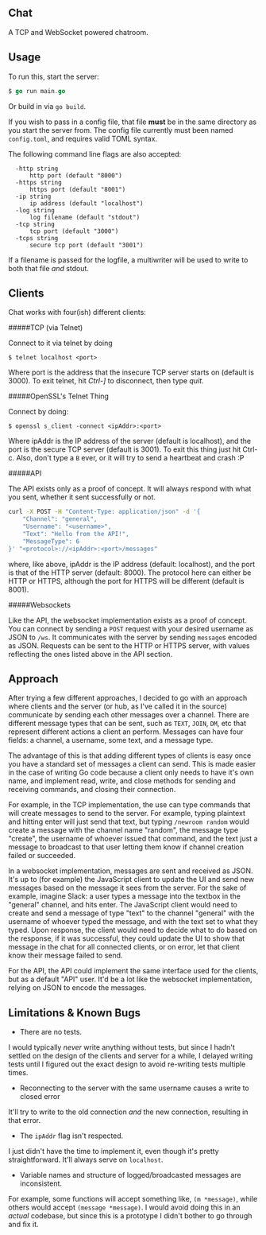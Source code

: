 Chat
---

A TCP and WebSocket powered chatroom.

Usage
---

To run this, start the server:

```go
$ go run main.go
```

Or build in via `go build`.

If you wish to pass in a config file, that file **must** be in the same directory as you start the server from. The config file currently must been named `config.toml`, and requires valid TOML syntax.

The following command line flags are also accepted:

```
  -http string
      http port (default "8000")
  -https string
      https port (default "8001")
  -ip string
      ip address (default "localhost")
  -log string
      log filename (default "stdout")
  -tcp string
      tcp port (default "3000")
  -tcps string
      secure tcp port (default "3001")
```

If a filename is passed for the logfile, a multiwriter will be used to write to both that file _and_ stdout.

Clients
---

Chat works with four(ish) different clients:

#####TCP (via Telnet)

Connect to it via telnet by doing

```
$ telnet localhost <port>
```

Where port is the address that the insecure TCP server starts on (default is 3000). To exit telnet, hit _Ctrl-]_ to disconnect, then type _quit_.

#####OpenSSL's Telnet Thing

Connect by doing:

```
$ openssl s_client -connect <ipAddr>:<port>
```

Where ipAddr is the IP address of the server (default is localhost), and the port is the secure TCP server (default is 3001). To exit this thing just hit Ctrl-c. Also, don't type a `B` ever, or it will try to send a heartbeat and crash :P

#####API

The API exists only as a proof of concept. It will always respond with what you sent, whether it sent successfully or not.

```bash
curl -X POST -H "Content-Type: application/json" -d '{
    "Channel": "general",
    "Username": "<username>",
    "Text": "Hello from the API!",
    "MessageType": 6
}' "<protocol>://<ipAddr>:<port>/messages"
```

where, like above, ipAddr is the IP address (default: localhost), and the port is that of the HTTP server (default: 8000). The protocol here can either be HTTP or HTTPS, although the port for HTTPS will be different (default is 8001).

#####Websockets

Like the API, the websocket implementation exists as a proof of concept. You can connect by sending a `POST` request with your desired username as JSON to `/ws`. It communicates with the server by sending `message`s encoded as JSON. Requests can be sent to the HTTP or HTTPS server, with values reflecting the ones listed above in the API section.

Approach
---

After trying a few different approaches, I decided to go with an approach where clients and the server (or hub, as I've called it in the source) communicate by sending each other messages over a channel. There are different message types that can be sent, such as `TEXT`, `JOIN`, `DM`, etc that represent different actions a client an perform. Messages can have four fields: a channel, a username, some text, and a message type.

The advantage of this is that adding different types of clients is easy once you have a standard set of messages a client can send. This is made easier in the case of writing Go code because a client only needs to have it's own name, and implement read, write, and close methods for sending and receiving commands, and closing their connection.

For example, in the TCP implementation, the use can type commands that will create messages to send to the server. For example, typing plaintext and hitting enter will just send that text, but typing `/newroom random` would create a message with the channel name "random", the message type "create", the username of whoever issued that command, and the text just a message to broadcast to that user letting them know if channel creation failed or succeeded.

In a websocket implementation, messages are sent and received as JSON. It's up to (for example) the JavaScript client to update the UI and send new messages based on the message it sees from the server. For the sake of example, imagine Slack: a user types a message into the textbox in the "general" channel, and hits enter. The JavaScript client would need to create and send a message of type "text" to the channel "general" with the username of whoever typed the message, and with the text set to what they typed. Upon response, the client would need to decide what to do based on the response, if it was successful, they could update the UI to show that message in the chat for all connected clients, or on error, let that client know their message failed to send.

For the API, the API could implement the same interface used for the clients, but as a default "API" user. It'd be a lot like the websocket implementation, relying on JSON to encode the messages.

Limitations & Known Bugs
---

* There are no tests.

I would typically _never_ write anything without tests, but since I hadn't settled on the design of the clients and server for a while, I delayed writing tests until I figured out the exact design to avoid re-writing tests multiple times.

* Reconnecting to the server with the same username causes a write to closed error

It'll try to write to the old connection _and_ the new connection, resulting in that error.

* The `ipAddr` flag isn't respected.

I just didn't have the time to implement it, even though it's pretty straightforward. It'll always serve on `localhost`.

* Variable names and structure of logged/broadcasted messages are inconsistent.

For example, some functions will accept something like, `(m *message)`, while others would accept `(message *message)`. I would avoid doing this in an _actual_ codebase, but since this is a prototype I didn't bother to go through and fix it.
